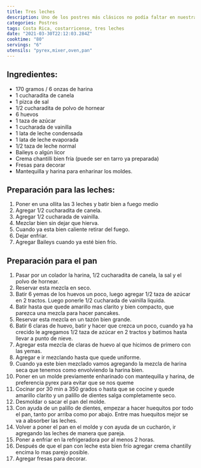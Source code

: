 ```yaml
---
title: Tres leches
description: Uno de los postres más clásicos no podía faltar en nuestra colección de recetas
categories: Postres
tags: Costa Rica, costarricense, tres leches
date: "2021-03-30T22:12:03.284Z"
cooktime: "80"
servings: "6"
utensils: "pyrex,mixer,oven,pan"
---
```


## Ingredientes:

- 170 gramos / 6 onzas de harina
- 1 cucharadita de canela
- 1 pizca de sal
- 1/2 cucharadita de polvo de hornear
- 6 huevos
- 1 taza de azúcar
- 1 cucharada de vainilla
- 1 lata de leche condensada
- 1 lata de leche evaporada
- 1/2 taza de leche normal
- Baileys o algún licor
- Crema chantilli bien fría (puede ser en tarro ya preparada)
- Fresas para decorar
- Mantequilla y harina para enharinar los moldes.

## Preparación para las leches:

1. Poner en una ollita las 3 leches y batir bien a fuego medio
2. Agregar 1/2 cucharadita de canela.
3. Agregar 1/2 cucharada de vainilla.
4. Mezclar bien sin dejar que hierva.
5. Cuando ya esta bien caliente retirar del fuego.
6. Dejar enfriar.
7. Agregar Baileys cuando ya esté bien frío.

## Preparación para el pan

1. Pasar por un colador la harina, 1/2 cucharadita de canela, la sal y el polvo de hornear.
2. Reservar esta mezcla en seco.
3. Batir 6 yemas de los huevos un poco, luego agregar 1/2 taza de azúcar en 2 tractos. Luego ponerle 1/2 cucharada de vainilla liquida.
4. Batir hasta que quede amarillo mas clarito y bien compacto, que parezca una mezcla para hacer pancakes.
5. Reservar esta mezcla en un tazón bien grande.
6. Batir 6 claras de huevo, batir y hacer que crezca un poco, cuando ya ha crecido le agregamos 1/2 taza de azúcar en 2 tractos y batimos hasta llevar a punto de nieve.
7. Agregar esta mezcla de claras de huevo al que hicimos de primero con las yemas.
8. Agregar e ir mezclando hasta que quede uniforme.
9. Cuando ya este bien mezclado vamos agregando la mezcla de harina seca que tenemos como envolviendo la harina bien.
10. Poner en un molde previamente enharinado con mantequilla y harina, de preferencia pyrex para evitar que se nos queme
11. Cocinar por 30 min a 350 grados o hasta que se cocine y quede amarillo clarito y un palillo de dientes salga completamente seco.
12. Desmoldar o sacar el pan del molde.
13. Con ayuda de un palillo de dientes, empezar a hacer huequitos por todo el pan, tanto por arriba como por abajo. Entre mas huequitos mejor se va a absorber las leches.
14. Volver a poner el pan en el molde y con ayuda de un cucharón, ir agregando las leches de manera que pareja.
15. Poner a enfriar en la refrigeradora por al menos 2 horas.
16. Después de que el pan con leche esta bien frío agregar crema chantilly encima lo mas parejo posible.
17. Agregar fresas para decorar.
